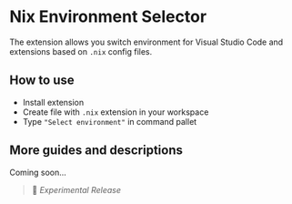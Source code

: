 # Nix Environment Selector

The extension allows you switch environment for Visual Studio Code and extensions based on `.nix` config files.

## How to use

* Install extension
* Create file with `.nix` extension in your workspace
* Type `"Select environment"` in command pallet

## More guides and descriptions

Coming soon...

> 🧪 *Experimental Release*
